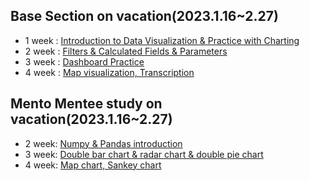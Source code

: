## Base Section on vacation(2023.1.16~2.27)  
- 1 week : [Introduction to Data Visualization & Practice with Charting](https://github.com/lo-lim/BOAZ/tree/main/Base_Section/1week) 
- 2 week : [Filters & Calculated Fields & Parameters](https://github.com/lo-lim/BOAZ/tree/main/Base_Section/2week)
- 3 week : [Dashboard Practice](https://github.com/lo-lim/BOAZ_visualization/tree/main/Base_Section/3week) 
- 4 week : [Map visualization, Transcription](https://github.com/lo-lim/BOAZ_visualization/tree/main/Base_Section/4week)

## Mento Mentee study on vacation(2023.1.16~2.27)
- 2 week: [Numpy & Pandas introduction](https://github.com/lo-lim/BOAZ_visualization/tree/main/Mentor_study/2week)
- 3 week: [Double bar chart & radar chart & double pie chart](https://like-avatar-7c7.notion.site/BOAZ-1-30-3-A-e0d26e2a30984515a6ac718c77454f14)
- 4 week: [Map chart, Sankey chart](https://www.notion.so/BOAZ-2-6-4-f048fc53dc294bff94450d12bfaa55ab)
